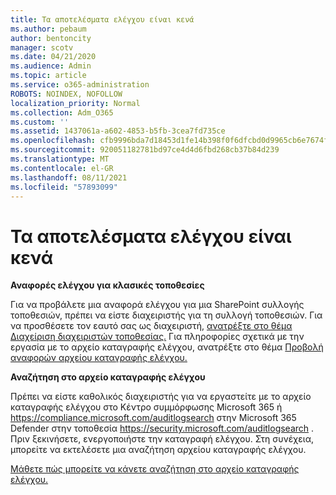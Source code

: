 ```yaml
---
title: Τα αποτελέσματα ελέγχου είναι κενά
ms.author: pebaum
author: bentoncity
manager: scotv
ms.date: 04/21/2020
ms.audience: Admin
ms.topic: article
ms.service: o365-administration
ROBOTS: NOINDEX, NOFOLLOW
localization_priority: Normal
ms.collection: Adm_O365
ms.custom: ''
ms.assetid: 1437061a-a602-4853-b5fb-3cea7fd735ce
ms.openlocfilehash: cfb9996bda7d18453d1fe14b398f0f6dfcbd0d9965cb6e7674f3b6bb8fbc143f
ms.sourcegitcommit: 920051182781bd97ce4d4d6fbd268cb37b84d239
ms.translationtype: MT
ms.contentlocale: el-GR
ms.lasthandoff: 08/11/2021
ms.locfileid: "57893099"
---
```

# <a name="auditing-results-are-blank"></a>Τα αποτελέσματα ελέγχου είναι κενά

**Αναφορές ελέγχου για κλασικές τοποθεσίες**
  
Για να προβάλετε μια αναφορά ελέγχου για μια SharePoint συλλογής τοποθεσιών, πρέπει να είστε διαχειριστής για τη συλλογή τοποθεσιών. Για να προσθέσετε τον εαυτό σας ως διαχειριστή, [ανατρέξτε στο θέμα Διαχείριση διαχειριστών τοποθεσίας.](https://docs.microsoft.com/sharepoint/manage-site-collection-administrators) Για πληροφορίες σχετικά με την εργασία με το αρχείο καταγραφής ελέγχου, ανατρέξτε στο θέμα [Προβολή αναφορών αρχείου καταγραφής ελέγχου.](https://support.microsoft.com/office/view-audit-log-reports-b37c5869-1b47-4a82-a30d-ea20070fe527)
  
**Αναζήτηση στο αρχείο καταγραφής ελέγχου**
  
Πρέπει να είστε καθολικός διαχειριστής για να εργαστείτε με το αρχείο καταγραφής ελέγχου στο Κέντρο συμμόρφωσης Microsoft 365 ή <https://compliance.microsoft.com/auditlogsearch> στην Microsoft 365 Defender στην τοποθεσία <https://security.microsoft.com/auditlogsearch> . Πριν ξεκινήσετε, ενεργοποιήστε την καταγραφή ελέγχου. Στη συνέχεια, μπορείτε να εκτελέσετε μια αναζήτηση αρχείου καταγραφής ελέγχου.
  
[Μάθετε πώς μπορείτε να κάνετε αναζήτηση στο αρχείο καταγραφής ελέγχου.](https://docs.microsoft.com/microsoft-365/compliance/search-the-audit-log-in-security-and-compliance#search-the-audit-log)
